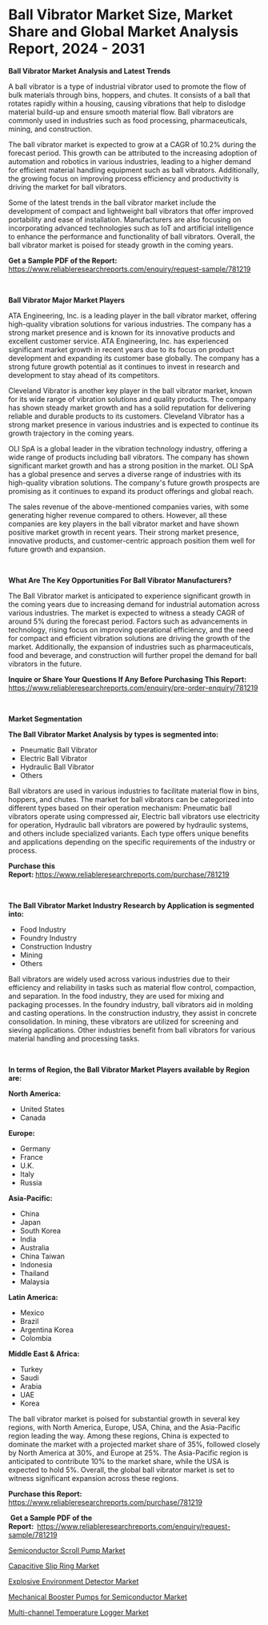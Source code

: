 <p><h1>Ball Vibrator Market Size, Market Share and Global Market Analysis Report, 2024 - 2031</h1></p><p><strong>Ball Vibrator Market Analysis and Latest Trends</strong></p>
<p><p>A ball vibrator is a type of industrial vibrator used to promote the flow of bulk materials through bins, hoppers, and chutes. It consists of a ball that rotates rapidly within a housing, causing vibrations that help to dislodge material build-up and ensure smooth material flow. Ball vibrators are commonly used in industries such as food processing, pharmaceuticals, mining, and construction.</p><p>The ball vibrator market is expected to grow at a CAGR of 10.2% during the forecast period. This growth can be attributed to the increasing adoption of automation and robotics in various industries, leading to a higher demand for efficient material handling equipment such as ball vibrators. Additionally, the growing focus on improving process efficiency and productivity is driving the market for ball vibrators.</p><p>Some of the latest trends in the ball vibrator market include the development of compact and lightweight ball vibrators that offer improved portability and ease of installation. Manufacturers are also focusing on incorporating advanced technologies such as IoT and artificial intelligence to enhance the performance and functionality of ball vibrators. Overall, the ball vibrator market is poised for steady growth in the coming years.</p></p>
<p><strong>Get a Sample PDF of the Report:&nbsp;</strong> <a href="https://www.reliableresearchreports.com/enquiry/request-sample/781219">https://www.reliableresearchreports.com/enquiry/request-sample/781219</a></p>
<p>&nbsp;</p>
<p><strong>Ball Vibrator Major Market Players</strong></p>
<p><p>ATA Engineering, Inc. is a leading player in the ball vibrator market, offering high-quality vibration solutions for various industries. The company has a strong market presence and is known for its innovative products and excellent customer service. ATA Engineering, Inc. has experienced significant market growth in recent years due to its focus on product development and expanding its customer base globally. The company has a strong future growth potential as it continues to invest in research and development to stay ahead of its competitors.</p><p>Cleveland Vibrator is another key player in the ball vibrator market, known for its wide range of vibration solutions and quality products. The company has shown steady market growth and has a solid reputation for delivering reliable and durable products to its customers. Cleveland Vibrator has a strong market presence in various industries and is expected to continue its growth trajectory in the coming years.</p><p>OLI SpA is a global leader in the vibration technology industry, offering a wide range of products including ball vibrators. The company has shown significant market growth and has a strong position in the market. OLI SpA has a global presence and serves a diverse range of industries with its high-quality vibration solutions. The company's future growth prospects are promising as it continues to expand its product offerings and global reach.</p><p>The sales revenue of the above-mentioned companies varies, with some generating higher revenue compared to others. However, all these companies are key players in the ball vibrator market and have shown positive market growth in recent years. Their strong market presence, innovative products, and customer-centric approach position them well for future growth and expansion.</p></p>
<p>&nbsp;</p>
<p><strong>What Are The Key Opportunities For Ball Vibrator Manufacturers?</strong></p>
<p><p>The Ball Vibrator market is anticipated to experience significant growth in the coming years due to increasing demand for industrial automation across various industries. The market is expected to witness a steady CAGR of around 5% during the forecast period. Factors such as advancements in technology, rising focus on improving operational efficiency, and the need for compact and efficient vibration solutions are driving the growth of the market. Additionally, the expansion of industries such as pharmaceuticals, food and beverage, and construction will further propel the demand for ball vibrators in the future.</p></p>
<p><strong>Inquire or Share Your Questions If Any Before Purchasing This Report:</strong> <a href="https://www.reliableresearchreports.com/enquiry/pre-order-enquiry/781219">https://www.reliableresearchreports.com/enquiry/pre-order-enquiry/781219</a></p>
<p>&nbsp;</p>
<p><strong>Market Segmentation</strong></p>
<p><strong>The Ball Vibrator Market Analysis by types is segmented into:</strong></p>
<p><ul><li>Pneumatic Ball Vibrator</li><li>Electric Ball Vibrator</li><li>Hydraulic Ball Vibrator</li><li>Others</li></ul></p>
<p><p>Ball vibrators are used in various industries to facilitate material flow in bins, hoppers, and chutes. The market for ball vibrators can be categorized into different types based on their operation mechanism: Pneumatic ball vibrators operate using compressed air, Electric ball vibrators use electricity for operation, Hydraulic ball vibrators are powered by hydraulic systems, and others include specialized variants. Each type offers unique benefits and applications depending on the specific requirements of the industry or process.</p></p>
<p><strong>Purchase this Report:&nbsp;</strong><a href="https://www.reliableresearchreports.com/purchase/781219">https://www.reliableresearchreports.com/purchase/781219</a></p>
<p>&nbsp;</p>
<p><strong>The Ball Vibrator Market Industry Research by Application is segmented into:</strong></p>
<p><ul><li>Food Industry</li><li>Foundry Industry</li><li>Construction Industry</li><li>Mining</li><li>Others</li></ul></p>
<p><p>Ball vibrators are widely used across various industries due to their efficiency and reliability in tasks such as material flow control, compaction, and separation. In the food industry, they are used for mixing and packaging processes. In the foundry industry, ball vibrators aid in molding and casting operations. In the construction industry, they assist in concrete consolidation. In mining, these vibrators are utilized for screening and sieving applications. Other industries benefit from ball vibrators for various material handling and processing tasks.</p></p>
<p>&nbsp;</p>
<p><strong>In terms of Region, the Ball Vibrator Market Players available by Region are:</strong></p>
<p>
    <p> <strong> North America: </strong>
        <ul>
            <li>United States</li>
            <li>Canada</li>
        </ul>
        </p> 
    <p> <strong> Europe: </strong>
        <ul>
            <li>Germany</li>
            <li>France</li>
            <li>U.K.</li>
            <li>Italy</li>
            <li>Russia</li>
        </ul>
        </p> 
    <p> <strong> Asia-Pacific: </strong>
        <ul>
            <li>China</li>
            <li>Japan</li>
            <li>South Korea</li>
            <li>India</li>
            <li>Australia</li>
            <li>China Taiwan</li>
            <li>Indonesia</li>
            <li>Thailand</li>
            <li>Malaysia</li>
        </ul>
        </p> 
    <p> <strong> Latin America: </strong>
        <ul>
            <li>Mexico</li>
            <li>Brazil</li>
            <li>Argentina Korea</li>
            <li>Colombia</li>
        </ul>
        </p> 
    <p> <strong> Middle East & Africa: </strong>
        <ul>
            <li>Turkey</li>
            <li>Saudi</li>
            <li>Arabia</li>
            <li>UAE</li>
            <li>Korea</li>
        </ul>
    </p>
    </p>
<p><p>The ball vibrator market is poised for substantial growth in several key regions, with North America, Europe, USA, China, and the Asia-Pacific region leading the way. Among these regions, China is expected to dominate the market with a projected market share of 35%, followed closely by North America at 30%, and Europe at 25%. The Asia-Pacific region is anticipated to contribute 10% to the market share, while the USA is expected to hold 5%. Overall, the global ball vibrator market is set to witness significant expansion across these regions.</p></p>
<p><strong>Purchase this Report: </strong><a href="https://www.reliableresearchreports.com/purchase/781219">https://www.reliableresearchreports.com/purchase/781219</a></p>
<p>&nbsp;<strong>Get a Sample PDF of the Report:&nbsp;&nbsp;</strong><a href="https://www.reliableresearchreports.com/enquiry/request-sample/781219">https://www.reliableresearchreports.com/enquiry/request-sample/781219</a></p>
<p><strong></strong></p>
<p><p><a href="https://medium.com/@aliabrakus/semiconductor-scroll-pump-market-analysis-and-sze-forecasted-for-period-from-2024-to-2031-dbf4870bdecc">Semiconductor Scroll Pump Market</a></p><p><a href="https://medium.com/@aliabrakus/capacitive-slip-ring-market-outlook-industry-overview-and-forecast-2024-to-2031-7ab106028e8e">Capacitive Slip Ring Market</a></p><p><a href="https://medium.com/@aliabrakus/explosive-environment-detector-market-exploring-market-share-market-trends-and-future-growth-674f97287002">Explosive Environment Detector Market</a></p><p><a href="https://medium.com/@aliabrakus/mechanical-booster-pumps-for-semiconductor-market-insight-market-trends-growth-forecasted-from-e152f8983cf4">Mechanical Booster Pumps for Semiconductor Market</a></p><p><a href="https://medium.com/@aliabrakus/multi-channel-temperature-logger-market-furnishes-information-on-market-share-market-trends-and-597501a61360">Multi-channel Temperature Logger Market</a></p></p>